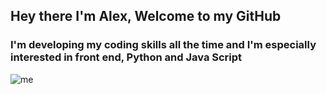 ## Hey there I'm Alex, Welcome to my GitHub 

### I'm developing my coding skills all the time and I'm especially interested in  front end, Python and Java Script 

![me](https://drive.google.com/file/d/1GUqo_EzN4GNxO4wEfPaKCSVj5CAgdSZl/view?usp=sharing)


<!--
**Arditti93/Arditti93** is a ✨ _special_ ✨ repository because its `README.md` (this file) appears on your GitHub profile.

Here are some ideas to get you started:

- 🔭 I’m currently working on ...
- 🌱 I’m currently learning ...
- 👯 I’m looking to collaborate on ...
- 🤔 I’m looking for help with ...
- 💬 Ask me about ...
- 📫 How to reach me: ...
- 😄 Pronouns: ...
- ⚡ Fun fact: ...
-->
